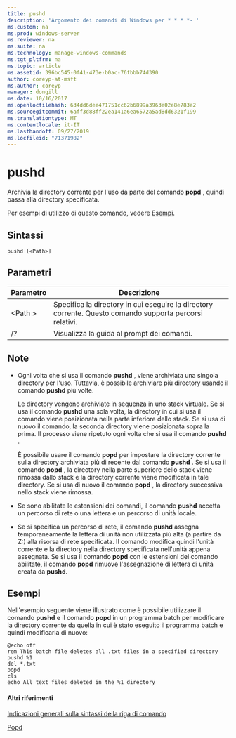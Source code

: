 ```yaml
---
title: pushd
description: 'Argomento dei comandi di Windows per * * * *- '
ms.custom: na
ms.prod: windows-server
ms.reviewer: na
ms.suite: na
ms.technology: manage-windows-commands
ms.tgt_pltfrm: na
ms.topic: article
ms.assetid: 396bc545-0f41-473e-b0ac-76fbbb74d390
author: coreyp-at-msft
ms.author: coreyp
manager: dongill
ms.date: 10/16/2017
ms.openlocfilehash: 634dd6dee471751cc62b6899a3963e02e8e783a2
ms.sourcegitcommit: 6aff3d88ff22ea141a6ea6572a5ad8dd6321f199
ms.translationtype: MT
ms.contentlocale: it-IT
ms.lasthandoff: 09/27/2019
ms.locfileid: "71371982"
---
```

# <a name="pushd"></a>pushd



Archivia la directory corrente per l'uso da parte del comando **popd** , quindi passa alla directory specificata.

Per esempi di utilizzo di questo comando, vedere [Esempi](#BKMK_examples).

## <a name="syntax"></a>Sintassi

```
pushd [<Path>]
```

## <a name="parameters"></a>Parametri

|Parametro|Descrizione|
|---------|-----------|
|\<Path >|Specifica la directory in cui eseguire la directory corrente. Questo comando supporta percorsi relativi.|
|/?|Visualizza la guida al prompt dei comandi.|

## <a name="remarks"></a>Note

-   Ogni volta che si usa il comando **pushd** , viene archiviata una singola directory per l'uso. Tuttavia, è possibile archiviare più directory usando il comando **pushd** più volte.

    Le directory vengono archiviate in sequenza in uno stack virtuale. Se si usa il comando **pushd** una sola volta, la directory in cui si usa il comando viene posizionata nella parte inferiore dello stack. Se si usa di nuovo il comando, la seconda directory viene posizionata sopra la prima. Il processo viene ripetuto ogni volta che si usa il comando **pushd** .

    È possibile usare il comando **popd** per impostare la directory corrente sulla directory archiviata più di recente dal comando **pushd** . Se si usa il comando **popd** , la directory nella parte superiore dello stack viene rimossa dallo stack e la directory corrente viene modificata in tale directory. Se si usa di nuovo il comando **popd** , la directory successiva nello stack viene rimossa.
-   Se sono abilitate le estensioni dei comandi, il comando **pushd** accetta un percorso di rete o una lettera e un percorso di unità locale.
-   Se si specifica un percorso di rete, il comando **pushd** assegna temporaneamente la lettera di unità non utilizzata più alta (a partire da Z:) alla risorsa di rete specificata. Il comando modifica quindi l'unità corrente e la directory nella directory specificata nell'unità appena assegnata. Se si usa il comando **popd** con le estensioni del comando abilitate, il comando **popd** rimuove l'assegnazione di lettera di unità creata da **pushd**.

## <a name="BKMK_examples"></a>Esempi

Nell'esempio seguente viene illustrato come è possibile utilizzare il comando **pushd** e il comando **popd** in un programma batch per modificare la directory corrente da quella in cui è stato eseguito il programma batch e quindi modificarla di nuovo:
```
@echo off
rem This batch file deletes all .txt files in a specified directory
pushd %1
del *.txt
popd
cls
echo All text files deleted in the %1 directory
```

#### <a name="additional-references"></a>Altri riferimenti

[Indicazioni generali sulla sintassi della riga di comando](command-line-syntax-key.md)

[Popd](popd.md)